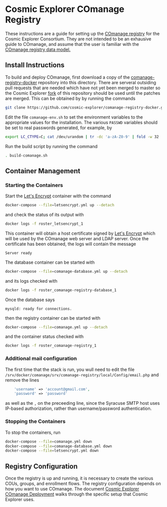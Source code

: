 # Cosmic Explorer COmanage Registry

These instructions are a guide for setting up the [COmanage
registry](https://spaces.at.internet2.edu/display/COmanage/) for the Cosmic
Explorer Consortium. They are not intended to be an exhausive guide to
COmanage, and assume that the user is familiar with the [COmanage registry
data model.](https://spaces.at.internet2.edu/display/COmanage/Registry+Data+Model)

## Install Instructions

To build and deploy COmanage, first download a copy of the
[comanage-registry-docker](https://github.com/Internet2/comanage-registry-docker/)
repository into this directory.  There are serveral outsiding pull requests
that are needed which have not yet been merged to master so the Cosmic Explorer
[fork](https://github.com/cosmic-explorer/comanage-registry-docker) of this
repository should be used until the patches are merged.  This can be obtained
by by running the commands
```sh
git clone https://github.com/cosmic-explorer/comanage-registry-docker.git
```

Edit the file `comanage-env.sh` to set the environment variables to the appropriate values for the installation. The various 
`PASSWD` variables should be set to real passwords generated, for example, by
```sh
export LC_CTYPE=C; cat /dev/urandom | tr -dc 'a-zA-Z0-9' | fold -w 32 | head -n 1
```

Run the build script by running the command
```sh
. build-comanage.sh
```

## Container Management

### Starting the Containers

<!--
To start the containers, run
```sh
. comanage-env.sh
docker stack deploy --compose-file comanage-registry-stack.yml comanage-registry
```
Once the stack has been deployed, check the status of the [linuxserver/letsencrypt](https://hub.docker.com/r/linuxserver/letsencrypt/) container by running the command
```sh
docker service logs -f comanage-registry_letsencrypt
```
-->

Start the [Let's Encrypt](https://letsencrypt.org) container with the command
```sh
docker-compose --file=letsencrypt.yml up --detach
```
and check the status of its output with
```sh
docker logs -f roster_letsencrypt_1
```
This container will obtain a host certificate signed by [Let's
Encrypt](https://letsencrypt.org) which will be used by the COmanage web
server and LDAP server. Once the certificate has been obtained, the logs will
contain the message
```
Server ready
```
The database container can be started with
```sh
docker-compose --file=comanage-database.yml up --detach
```
and its logs checked with
```sh
docker logs -f roster_comanage-registry-database_1
```
Once the database says
```
mysqld: ready for connections.
```
then the registry container can be started with
```sh
docker-compose --file=comanage.yml up --detach
```
and the container status checked with
```sh
docker logs -f roster_comanage-registry_1
```

<!--
The registry and LDAP containers can then be started with the command
```sh
docker service scale comanage-registry_comanage-registry-ldap=1
docker service scale comanage-registry_comanage-registry=1
```
-->

### Additional mail configuration

The first time that the stack is run, you wull need to edit the file `/srv/docker/comanage/srv/comanage-registry/local/Config/email.php` and remove the lines
```php
    'username' => 'account@gmail.com',
    'password' => 'password'
```
as well as the `,` on the preceeding line, since the Syracuse SMTP host uses
IP-based authorization, rather than username/password authentication.

<!--
### Checking Container Status

You can check the status with
```sh
docker stack ps --no-trunc comanage-registry
```

### Stopping the Containers

To stop the containers, run
```sh
docker stack rm comanage-registry
```
-->

### Stopping the Containers

To stop the containers, run
```sh
docker-compose --file=comanage.yml down
docker-compose --file=comanage-database.yml down
docker-compose --file=letsencrypt.yml down
```

## Registry Configuration

Once the registry is up and running, it is necessary to create the various
COUs, groups, and enrollment flows. The registry configuration depends on how
you want to use COmanage. The document [Cosmic Explorer COmanage
Deployment](https://github.com/cosmic-explorer/ce-it-infrastructure/blob/master/roster/doc/README.md)
walks through the specific setup that Cosmic Explorer uses.
